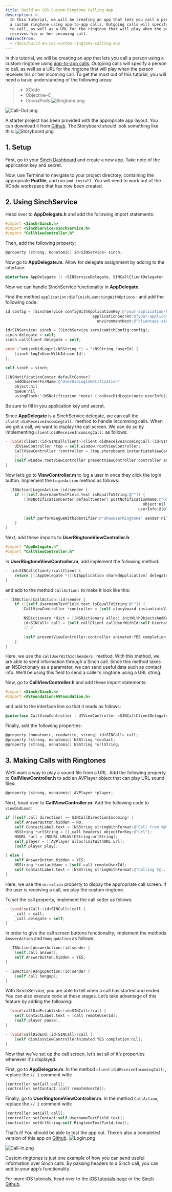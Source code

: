 ```yaml
---
title: Build an iOS Custom Ringtone Calling App
description: >-
  In this tutorial, we will be creating an app that lets you call a person using
  a custom ringtone using app-to-app calls. Outgoing calls will specify a person
  to call, as well as a URL for the ringtone that will play when the person
  receives his or her incoming call.
redirectFrom:
  - /docs/build-an-ios-custom-ringtone-calling-app
---
```


In this tutorial, we will be creating an app that lets you call a person using a custom ringtone using [app-to-app calls](https://www.sinch.com/products/voice/data-calling/). Outgoing calls will specify a person to call, as well as a URL for the ringtone that will play when the person receives his or her incoming call. To get the most out of this tutorial, you will need a basic understanding of the following areas:

> - XCode
> - Objective-C
> - CocoaPods
>   ![Ringtone.png](images/b555413-Ringtone.png)

![Call-Out.png](images/9b8a04b-Call-Out.png)

A starter project has been provided with the appropriate app layout. You can download it from [Github](https://github.com/sinch/ios-custom-ringtone-calling). The Storyboard should look something like this:
![Storyboard.png](images/42599ea-Storyboard.png)

## 1. Setup

First, go to your [Sinch Dashboard](https://portal.sinch.com/#/login) and create a new app. Take note of the application key and secret.

Now, use Terminal to navigate to your project directory, containing the appropriate **Podfile**, and run `pod install`. You will need to work out of the XCode workspace that has now been created.

## 2. Using SinchService

Head over to **AppDelegate.h** and add the following import statements:

```objectivec
#import <Sinch/Sinch.h>
#import <SinchService/SinchService.h>
#import "CallViewController.h"
```

Then, add the following property:

```objectivec
@property (strong, nonatomic) id<SINService> sinch;
```

Now go to **AppDelegate.m**. Allow for delegate assignment by adding to the interface:

```objectivec
@interface AppDelegate () <SINServiceDelegate, SINCallClientDelegate>
```

Now we can handle SinchService functionality in **AppDelegate**.

Find the method `application:didFinishLaunchingWithOptions:` and add the following code:

```objectivec
id config = [SinchService configWithApplicationKey:@"your-application-key"
                                      applicationSecret:@"your-application-secret"
                                        environmentHost:@"clientapi.sinch.com"];

id<SINService> sinch = [SinchService serviceWithConfig:config];
sinch.delegate = self;
sinch.callClient.delegate = self;

void (^onUserDidLogin)(NSString *) = ^(NSString *userId) {
    [sinch logInUserWithId:userId];
};

self.sinch = sinch;

[[NSNotificationCenter defaultCenter]
    addObserverForName:@"UserDidLoginNotification"
    object:nil
    queue:nil
    usingBlock:^(NSNotification *note) { onUserDidLogin(note.userInfo[@"userId"]); }];
```

Be sure to fill in you application key and secret.

Since **AppDelegate** is a SinchService delegate, we can call the `client:didReceiveIncomingCall:` method to handle incomming calls. When we get a call, we want to display the call screen. We can do so by implementing `client:didReceiveIncomingCall:` as follows:

```objectivec
- (void)client:(id<SINCallClient>)client didReceiveIncomingCall:(id<SINCall>)call {
    UIViewController *top = self.window.rootViewController;
    CallViewController *controller = [top.storyboard instantiateViewControllerWithIdentifier:@"callScreen"];
    // 1
    [self.window.rootViewController presentViewController:controller animated:YES completion:nil];
}
```

Now let’s go to **ViewController.m** to log a user in once they click the login button. Implement the `LoginAction` method as follows:

```objectivec
- (IBAction)LoginAction:(id)sender {
    if (![self.UsernameTextField.text isEqualToString:@""]) {
        [[NSNotificationCenter defaultCenter] postNotificationName:@"UserDidLoginNotification"
                                                            object:nil
                                                          userInfo:@{@"userId" : self.UsernameTextField.text}];

        [self performSegueWithIdentifier:@"showUserRingtone" sender:nil];
    }
}
```

Next, add these imports to **UserRingtoneViewController.h**:

```objectivec
#import "AppDelegate.h"
#import "CallViewController.h"
```

In **UserRingtoneViewController.m**, add implement the following method:

```objectivec
- (id<SINCallClient>)callClient {
    return [[(AppDelegate *)[[UIApplication sharedApplication] delegate] sinch] callClient];
}
```

and add to the method `CallAction:` to make it look like this:

```objectivec
- (IBAction)CallAction:(id)sender {
    if (![self.UsernameTextField.text isEqualToString:@""]) {
        CallViewController *controller = [self.storyboard instantiateViewControllerWithIdentifier:@"callScreen"];

        NSDictionary *dict = [[NSDictionary alloc] initWithObjectsAndKeys:self.RingtoneTextField.text, @"url", nil];
        id<SINCall> call = [self.callClient callUserWithId:self.UsernameTextField.text headers:dict];
        // 2

        [self presentViewController:controller animated:YES completion:nil];
    }
}
```

Here, we use the `callUserWithId:headers:` method. With this method, we are able to send information through a Sinch call. Since this method takes an NSDictionary as a parameter, we can send useful data such as contact info. We’ll be using this field to send a caller’s ringtone using a URL string.

Now, go to **CallViewController.h** and add these import statements:

```objectivec
#import <Sinch/Sinch.h>
#import <AVFoundation/AVFoundation.h>
```

and add to the interface line so that it reads as follows:

```objectivec
@interface CallViewController : UIViewController <SINCallClientDelegate, SINCallDelegate>
```

Finally, add the following properties:

```objectivec
@property (nonatomic, readwrite, strong) id<SINCall> call;
@property (strong, nonatomic) NSString *contact;
@property (strong, nonatomic) NSString *urlString;
```

## 3\. Making Calls with Ringtones

We’ll want a way to play a sound file from a URL. Add the following property to **CallViewController.h** to add an AVPlayer object that can play URL sound files:

```objectivec
@property (strong, nonatomic) AVPlayer *player;
```

Next, head over to **CallViewController.m**. Add the following code to `viewDidLoad`:

```objectivec
if ([self.call direction] == SINCallDirectionIncoming) {
    self.AnswerButton.hidden = NO;
    self.ContactLabel.text = [NSString stringWithFormat:@"Call from %@", self.contact];
    NSString *urlString = [[_call headers] objectForKey:@"url"];
    NSURL *url = [NSURL URLWithString:urlString];
    self.player = [[AVPlayer alloc]initWithURL:url];
    [self.player play];

} else {
    self.AnswerButton.hidden = YES;
    NSString *contactName = [self.call remoteUserId];
    self.ContactLabel.text = [NSString stringWithFormat:@"Calling %@...", contactName];
}
```

Here, we use the `direction` property to dispay the appropriate call screen. If the user is receiving a call, we play the custom ringtone.

To set the call property, implement the call setter as follows:

```objectivec
- (void)setCall:(id<SINCall>)call {
    _call = call;
    _call.delegate = self;
}
```

In order to give the call screen buttons functionality, implement the methods `AnswerAction` and `HangupAction` as follows:

```objectivec
- (IBAction)AnswerAction:(id)sender {
    [self.call answer];
    self.AnswerButton.hidden = YES;
}

- (IBAction)HangupAction:(id)sender {
    [self.call hangup];
}
```

With SinchService, you are able to tell when a call has started and ended. You can also execute code at these stages. Let’s take advantage of this feature by adding the following:

```objectivec
- (void)callDidEstablish:(id<SINCall>)call {
    self.ContactLabel.text = [call remoteUserId];
    [self.player pause];
}

- (void)callDidEnd:(id<SINCall>)call {
    [self dismissViewControllerAnimated:YES completion:nil];
}
```

Now that we’ve set up the call screen, let’s set all of it’s properties whenever it's displayed.

First, go to **AppDelegate.m**. In the method `client:didReceiveIncomingCall:`, replace the `// 1` comment with:

```objectivec
[controller setCall:call];
[controller setContact:[call remoteUserId]];
```

Finally, go to **UserRingtoneViewController.m**. In the method `CallAction`, replace the `// 2` comment with:

```objectivec
[controller setCall:call];
[controller setContact:self.UsernameTextField.text];
[controller setUrlString:self.RingtoneTextField.text];
```

That’s it\! You should be able to test the app out. There’s also a completed version of this app on [Github](https://github.com/sinch/ios-custom-ringtone-calling).
![Login.png](images/1a9778d-Login.png)

![Call-In.png](images/5ca6913-Call-In.png)

Custom ringtones is just one example of how you can send useful information over Sinch calls. By passing headers to a Sinch call, you can add to your app’s functionality.

For more iOS tutorials, head over to the [iOS tutorials page](index.md) or the [Sinch Github](https://github.com/sinch).
